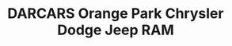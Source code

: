 ---
title: "DARCARS Orange Park Chrysler Dodge Jeep RAM"
url: /jacksonville/darcars-orange-park-chrysler-dodge-jeep-ram/
shop: Autohaus
---